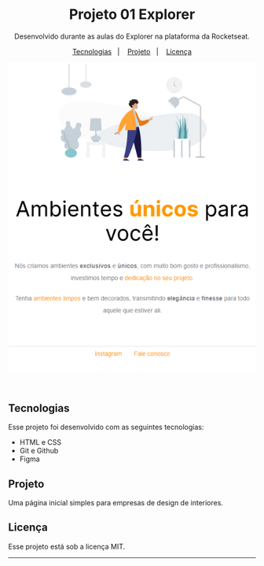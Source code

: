 <h1 align="center"> Projeto 01 Explorer </h1>

<p align="center">
Desenvolvido durante as aulas do Explorer na plataforma da Rocketseat.
</p>

<p align="center">
  <a href="#-tecnologias">Tecnologias</a>&nbsp;&nbsp;&nbsp;|&nbsp;&nbsp;&nbsp;
  <a href="#-projeto">Projeto</a>&nbsp;&nbsp;&nbsp;|&nbsp;&nbsp;&nbsp;
  <a href="#memo-licença">Licença</a>
</p>

<p align="center">
  <img alt="Preview" src=".github/preview.png">
</p>

<br>

## Tecnologias

Esse projeto foi desenvolvido com as seguintes tecnologias:

- HTML e CSS
- Git e Github
- Figma

## Projeto

Uma página inicial simples para empresas de design de interiores.

## Licença

Esse projeto está sob a licença MIT.

---

